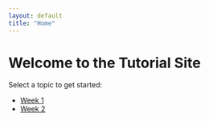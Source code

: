 ```yaml
---
layout: default
title: "Home"
---
```


# Welcome to the Tutorial Site

Select a topic to get started:

- [Week 1](week01/week01.md)
- [Week 2](week01/week02.md)

